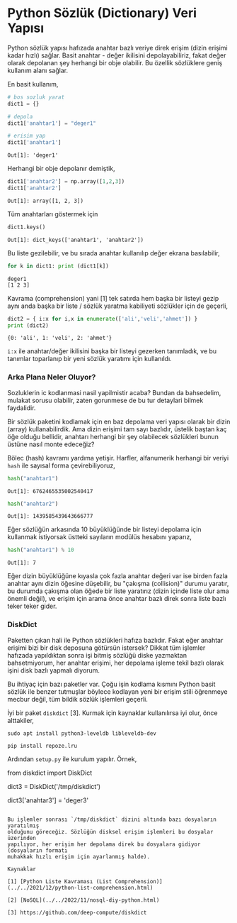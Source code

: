 # Python Sözlük (Dictionary) Veri Yapısı

Python sözlük yapısı hafızada anahtar bazlı veriye direk erişim (dizin
erişimi kadar hızlı) sağlar.  Basit anahtar - değer ikilisini
depolayabiliriz, fakat değer olarak depolanan şey herhangi bir obje
olabilir. Bu özellik sözlüklere geniş kullanım alanı sağlar.

En basit kullanım,

```python
# bos sozluk yarat
dict1 = {}

# depola
dict1['anahtar1'] = "deger1"

# erisim yap
dict1['anahtar1']
```

```text
Out[1]: 'deger1'
```

Herhangi bir obje depolanır demiştik,

```python
dict1['anahtar2'] = np.array([1,2,3])
dict1['anahtar2']
```

```text
Out[1]: array([1, 2, 3])
```

Tüm anahtarları göstermek için

```python
dict1.keys()
```

```text
Out[1]: dict_keys(['anahtar1', 'anahtar2'])
```

Bu liste gezilebilir, ve bu sırada anahtar kullanılıp değer ekrana basılabilir,

```python
for k in dict1: print (dict1[k])
```

```text
deger1
[1 2 3]
```

Kavrama (comprehension) yani [1] tek satırda hem başka bir listeyi gezip aynı
anda başka bir liste / sözlük yaratma kabiliyeti sözlükler için de geçerli,

```python
dict2 = { i:x for i,x in enumerate(['ali','veli','ahmet']) }
print (dict2)
```

```text
{0: 'ali', 1: 'veli', 2: 'ahmet'}
```

`i:x` ile anahtar/değer ikilisini başka bir listeyi gezerken tanımladık, ve
bu tanımlar toparlanıp bir yeni sözlük yaratımı için kullanıldı.

### Arka Plana Neler Oluyor?

Sozluklerin ic kodlanmasi nasil yapilmistir acaba? Bundan da bahsedelim, mulakat
sorusu olabilir, zaten gorunmese de bu tur detaylari bilmek faydalidir.

Bir sözlük paketini kodlamak için en baz depolama veri yapısı olarak bir dizin
(array) kullanabilirdik. Ama dizin erişimi tam sayı bazlıdır, üstelik baştan
kaç öğe olduğu bellidir, anahtarı herhangi bir şey olabilecek sözlükleri bunun
üstüne nasıl monte edeceğiz? 

Bölec (hash) kavramı yardıma yetişir. Harfler, alfanumerik herhangi
bir veriyi `hash` ile sayısal forma çevirebiliyoruz,

```python
hash("anahtar1")
```

```text
Out[1]: 6762465535002540417
```

```python
hash("anahtar2")
```

```text
Out[1]: 1439585439643666777
```

Eğer sözlüğün arkasında 10 büyüklüğünde bir listeyi depolama için kullanmak
istiyorsak üstteki sayıların modülüs hesabını yaparız, 

```python
hash("anahtar1") % 10
```

```text
Out[1]: 7
```

Eğer dizin büyüklüğüne kıyasla çok fazla anahtar değeri var ise birden fazla
anahtar aynı dizin öğesine düşebilir, bu "çakışma (collision)" durumu yaratır,
bu durumda çakışma olan öğede bir liste yaratırız (dizin içinde liste olur ama
önemli değil), ve erişim için arama önce anahtar bazlı direk sonra liste bazlı
teker teker gider. 

### DiskDict

Paketten çıkan hali ile Python sözlükleri hafıza bazlıdır. Fakat eğer anahtar
erişimi bizi bir disk deposuna götürsün istersek? Dikkat tüm işlemler hafızada
yapıldıktan sonra işi bitmiş sözlüğü diske yazmaktan bahsetmiyorum, her anahtar
erişimi, her depolama işleme tekil bazlı olarak işini disk bazlı yapmalı diyorum. 

Bu ihtiyaç için bazı paketler var. Çoğu işin kodlama kısmını Python
basit sözlük ile benzer tutmuşlar böylece kodlayan yeni bir erişim stili
öğrenmeye mecbur değil, tüm bildik sözlük işlemleri geçerli.

İyi bir paket `diskdict` [3]. Kurmak için kaynaklar kullanılırsa iyi
olur, önce alttakiler,

```
sudo apt install python3-leveldb libleveldb-dev

pip install repoze.lru
```

Ardından `setup.py` ile kurulum yapılır. Örnek,

from diskdict import DiskDict

dict3 = DiskDict('/tmp/diskdict')

dict3['anahtar3'] = 'deger3'
```

Bu işlemler sonrası `/tmp/diskdict` dizini altında bazı dosyaların yaratılmış
olduğunu göreceğiz. Sözlüğün disksel erişim işlemleri bu dosyalar üzerinden
yapılıyor, her erişim her depolama direk bu dosyalara gidiyor (dosyaların formatı
muhakkak hızlı erişim için ayarlanmış halde).

Kaynaklar

[1] [Python Liste Kavraması (List Comprehension)](../../2021/12/python-list-comprehension.html)

[2] [NoSQL](../../2022/11/nosql-diy-python.html)

[3] https://github.com/deep-compute/diskdict
